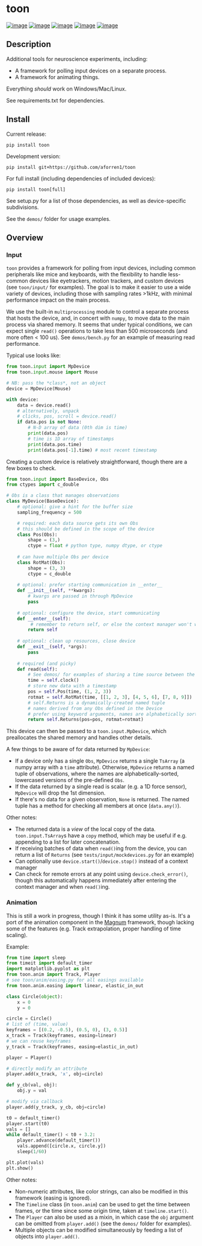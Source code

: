 toon
====

[![image](https://img.shields.io/pypi/v/toon.svg)](https://pypi.python.org/pypi/toon)
[![image](https://img.shields.io/pypi/l/toon.svg)](https://raw.githubusercontent.com/aforren1/toon/master/LICENSE.txt)
[![image](https://img.shields.io/travis/aforren1/toon.svg)](https://travis-ci.org/aforren1/toon)
[![image](https://img.shields.io/appveyor/ci/aforren1/toon.svg)](https://ci.appveyor.com/project/aforren1/toon)
[![image](https://img.shields.io/coveralls/aforren1/toon.svg)](https://coveralls.io/github/aforren1/toon)

Description
-----------

Additional tools for neuroscience experiments, including:

-   A framework for polling input devices on a separate process.
-   A framework for animating things.

Everything *should* work on Windows/Mac/Linux.

See requirements.txt for dependencies.

Install
-------

Current release:

```pip install toon```

Development version:

```pip install git+https://github.com/aforren1/toon```

For full install (including dependencies of included devices):

```pip install toon[full]```

See setup.py for a list of those dependencies, as well as device-specific subdivisions.

See the `demos/` folder for usage examples.

Overview
---------

### Input

`toon` provides a framework for polling from input devices, including common peripherals like mice and keyboards, with the flexibility to handle less-common devices like eyetrackers, motion trackers, and custom devices (see `toon/input/` for examples). The goal is to make it easier to use a wide variety of devices, including those with sampling rates >1kHz, with minimal performance impact on the main process.

We use the built-in `multiprocessing` module to control a separate process that hosts the device, and, in concert with `numpy`, to move data to the main process via shared memory. It seems that under typical conditions, we can expect single `read()` operations to take less than 500 microseconds (and more often < 100 us). See `demos/bench.py` for an example of measuring read performance.

Typical use looks like:

```python
from toon.input import MpDevice
from toon.input.mouse import Mouse

# NB: pass the *class*, not an object
device = MpDevice(Mouse)

with device:
    data = device.read()
    # alternatively, unpack
    # clicks, pos, scroll = device.read()
    if data.pos is not None:
        # N-D array of data (0th dim is time)
        print(data.pos)
        # time is 1D array of timestamps
        print(data.pos.time)
        print(data.pos[-1].time) # most recent timestamp
```

Creating a custom device is relatively straightforward, though there are a few boxes to check.

```python
from toon.input import BaseDevice, Obs
from ctypes import c_double

# Obs is a class that manages observations
class MyDevice(BaseDevice):
    # optional: give a hint for the buffer size
    sampling_frequency = 500

    # required: each data source gets its own Obs
    # this should be defined in the scope of the device
    class Pos(Obs):
        shape = (3,)
        ctype = float # python type, numpy dtype, or ctype
    
    # can have multiple Obs per device
    class RotMat(Obs):
        shape = (3, 3)
        ctype = c_double
    
    # optional: prefer starting communication in __enter__
    def __init__(self, **kwargs):
        # kwargs are passed in through MpDevice
        pass
    
    # optional: configure the device, start communicating
    def __enter__(self):
         # remember to return self, or else the context manager won't work
        return self
    
    # optional: clean up resources, close device
    def __exit__(self, *args):
        pass
    
    # required (and picky)
    def read(self):
        # See demos/ for examples of sharing a time source between the processes
        time = self.clock()
        # store new data with a timestamp
        pos = self.Pos(time, (1, 2, 3))
        rotmat = self.RotMat(time, [[1, 2, 3], [4, 5, 6], [7, 8, 9]])
        # self.Returns is a dynamically-created named tuple
        # names derived from any Obs defined in the Device
        # prefer using keyword arguments, names are alphabetically sorted!
        return self.Returns(pos=pos, rotmat=rotmat)
```

This device can then be passed to a `toon.input.MpDevice`, which preallocates the shared memory and handles other details.

A few things to be aware of for data returned by `MpDevice`:

 - If a device only has a single `Obs`, `MpDevice` returns a single `TsArray` (a numpy array with a `time` attribute). Otherwise, `MpDevice` returns a named tuple of observations, where the names are alphabetically-sorted, lowercased versions of the pre-defined `Obs`. 
 - If the data returned by a single read is scalar (e.g. a 1D force sensor), `MpDevice` will drop the 1st dimension.
 - If there's no data for a given observation, `None` is returned. The named tuple has a method for checking all members at once (`data.any()`).


Other notes:
  - The returned data is a *view* of the local copy of the data. `toon.input.TsArray`s have a `copy` method, which may be useful if e.g. appending to a list for later concatenation.
  - If receiving batches of data when `read()`ing from the device, you can return a list of `Returns` (see `tests/input/mockdevices.py` for an example)
  - Can optionally use `device.start()`/`device.stop()` instead of a context manager
  - Can check for remote errors at any point using `device.check_error()`, though this automatically happens immediately after entering the context manager and when `read()`ing.

### Animation

This is still a work in progress, though I think it has some utility as-is. It's a port of the animation component in the [Magnum](https://magnum.graphics/) framework, though lacking some of the features (e.g. Track extrapolation, proper handling of time scaling).

Example:

```python
from time import sleep
from timeit import default_timer
import matplotlib.pyplot as plt
from toon.anim import Track, Player
# see toon/anim/easing.py for all easings available
from toon.anim.easing import linear, elastic_in_out

class Circle(object):
    x = 0
    y = 0

circle = Circle()
# list of (time, value)
keyframes = [(0.2, -0.5), (0.5, 0), (3, 0.5)]
x_track = Track(keyframes, easing=linear)
# we can reuse keyframes
y_track = Track(keyframes, easing=elastic_in_out)

player = Player()

# directly modify an attribute
player.add(x_track, 'x', obj=circle)

def y_cb(val, obj):
    obj.y = val

# modify via callback
player.add(y_track, y_cb, obj=circle)

t0 = default_timer()
player.start(t0)
vals = []
while default_timer() < t0 + 3.2:
    player.advance(default_timer())
    vals.append([circle.x, circle.y])
    sleep(1/60)

plt.plot(vals)
plt.show()
```

Other notes:
  - Non-numeric attributes, like color strings, can also be modified in this framework (easing is ignored).
  - The `Timeline` class (in `toon.anim`) can be used to get the time between frames, or the time since some origin time, taken at `timeline.start()`.
  - The `Player` can also be used as a mixin, in which case the `obj` argument can be omitted from `player.add()` (see the `demos/` folder for examples).
  - Multiple objects can be modified simultaneously by feeding a list of objects into `player.add()`.

